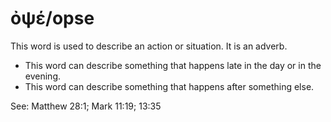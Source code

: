 # ὀψέ/opse
This word is used to describe an action or situation. It is an adverb.
* This word can describe something that happens late in the day or in the evening.
* This word can describe something that happens after something else.

See: Matthew 28:1; Mark 11:19; 13:35
